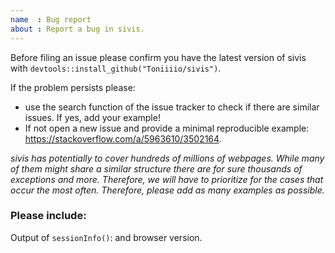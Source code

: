 ```yaml
---
name  : Bug report
about : Report a bug in sivis.
---
```


Before filing an issue please confirm you have the latest version of sivis with `devtools::install_github("Toniiiio/sivis")`.

If the problem persists please:
- use the search function of the issue tracker to check if there are similar issues. If yes, add your example!
- If not open a new issue and provide a minimal reproducible example: https://stackoverflow.com/a/5963610/3502164. 

*sivis has potentially to cover hundreds of millions of webpages. While many of them might share a similar structure there are for sure thousands of exceptions and more. Therefore, we will have to prioritize for the cases that occur the most often. Therefore, please add as many examples as possible.*


### Please include:

Output of `sessionInfo()`: and  browser version.
